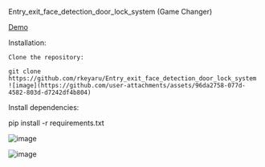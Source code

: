 Entry_exit_face_detection_door_lock_system (Game Changer)

[Demo](https://drive.google.com/file/d/12Nt5RoJA4h1DxCD1tyD9D5_Bt37M3R8f/view?usp=drivesdk)



Installation:

    Clone the repository:

    git clone https://github.com/rkeyaru/Entry_exit_face_detection_door_lock_system
    ![image](https://github.com/user-attachments/assets/96da2758-077d-4582-803d-d7242df4b804)


Install dependencies:

pip install -r requirements.txt


 ![image](https://github.com/user-attachments/assets/b0fa28ed-d7f4-41cc-82e7-51b8f280ccf3)


![image](https://github.com/user-attachments/assets/bb94b29d-2de2-4208-a25b-1fccbecfbacb)
